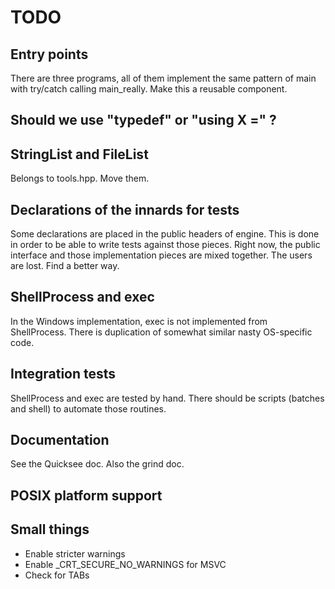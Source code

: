 # TODO

## Entry points

There are three programs, all of them implement the same pattern of main with try/catch calling main_really.  Make this a reusable component.


## Should we use "typedef" or "using X =" ?


## StringList and FileList

Belongs to tools.hpp.  Move them.


## Declarations of the innards for tests

Some declarations are placed in the public headers of engine.  This is done in order to be able to write tests against those pieces.  Right now, the public interface and those implementation pieces are mixed together.  The users are lost.   Find a better way.


## ShellProcess and exec

In the Windows implementation, exec is not implemented from ShellProcess.  There is duplication of somewhat similar nasty OS-specific code.


## Integration tests

ShellProcess and exec are tested by hand.  There should be scripts (batches and shell) to automate those routines.


## Documentation

See the Quicksee doc.  Also the grind doc.


## POSIX platform support


## Small things

- Enable stricter warnings
- Enable _CRT_SECURE_NO_WARNINGS for MSVC
- Check for TABs

